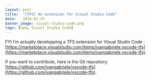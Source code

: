 ```yaml
---
layout: post
title:  "[TFS] An extension for Visual Studio Code"
date:   2016-01-25
banner_image: visual-studio-code.png
tags: [npm, Visual Studio Code]
---
```


FYI I’m actually developping a TFS extension for Visual Studio Code : [https://marketplace.visualstudio.com/items/ivangabriele.vscode-tfs](https://marketplace.visualstudio.com/items/ivangabriele.vscode-tfs).

If you want to contribute, here is the Git repository: [https://github.com/ivangabriele/vscode-tfs](https://github.com/ivangabriele/vscode-tfs).

